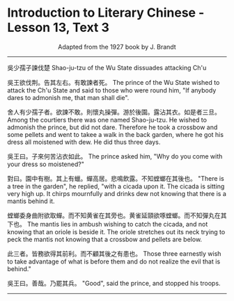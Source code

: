 # Introduction to Literary Chinese - Lesson 13, Text 3

<center>Adapted from the 1927 book by J. Brandt</center>

---

吳少孺子諫伐楚
Shao-ju-tzu of the Wu State dissuades attacking Ch'u

吳王欲伐荆。告其左右。有敢諫者死。
The prince of the Wu State wished to attack the Ch'u State and said to those who were round him, "If anybody dares to admonish me, that man shall die".

舍人有少孺子者。欲諫不敢。則懷丸操彈。游於後園。露沾其衣。如是者三旦。
Among the courtiers there was one named Shao-ju-tzu. He wished to admonish the prince, but did not dare. Therefore he took a crossbow and some pellets and went to takee a walk in the back garden, where he got his dress all moistened with dew. He did thus three days.

吳王曰。子來何苦沾衣如此。
The prince asked him, "Why do you come with your dress so moistened?"

對曰。園中有樹。其上有蠟。蟬高居。悲鳴飲露。不知螳螂在其後也。
"There is a tree in the garden", he replied, "with a cicada upon it. The cicada is sitting very high up. It chirps mournfully and drinks dew not knowing that there is a mantis behind it.

螳螂委身曲附欲取蟬。而不知黄雀在其旁也。黄雀延頸欲啄螳螂。而不知彈丸在其下也。
The mantis lies in ambush wishing to catch the cicada, and not knowing that an oriole is beside it. The oriole stretches out its neck trying to peck the mantis not knowing that a crossbow and pellets are below.

此三者。皆務欲得其前利。而不顧其後之有患也。
Those three earnestly wish to take advantage of what is before them and do not realize the evil that is behind."

吳王曰。善哉。乃罷其兵。
"Good", said the prince, and stopped his troops.

---

